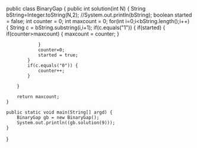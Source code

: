 public class BinaryGap {
	public int solution(int N) {
		String bString=Integer.toString(N,2);
		//System.out.println(bString);
		boolean started = false;
		int counter = 0;
		int maxcount = 0;
		for(int i=0;i<bString.length();i++) {
			String c = bString.substring(i,i+1);
			if(c.equals("1")) {
				if(started) {
					if(counter>maxcount) {
						maxcount = counter;
					}
					
				}
				counter=0;
				started = true;
			}
			if(c.equals("0")) {
				counter++;
			}
			
		}
		
		return maxcount;
	}
	
	public static void main(String[] argd) {
		BinaryGap gb = new BinaryGap();
		System.out.println((gb.solution(9)));
	}
	

}
